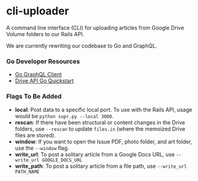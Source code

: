 # cli-uploader

A command line interface (CLI) for uploading articles from Google Drive Volume folders to our Rails API. 

We are currently rewriting our codebase to Go and GraphQL.

### Go Developer Resources
- [Go GraphQL Client](https://github.com/graphql-go/graphql)
- [Drive API Go Quickstart](https://developers.google.com/drive/v3/web/quickstart/go)

### Flags To Be Added

- **local**: Post data to a specific local port. To use with the Rails API, usage would be `python supr.py --local 3000`.
- **rescan**: If there have been structural or content changes in the Drive folders, use `--rescan` to update `files.in` (where the memoized Drive files are stored).
- **window**: If you want to open the Issue PDF, photo folder, and art folder, use the `--window` flag.
- **write\_url**: To post a solitary article from a Google Docs URL, use `--write_url GOOGLE_DOCS_URL`
- **write\_path**: To post a solitary article from a file path, use `--write_url PATH_NAME`
